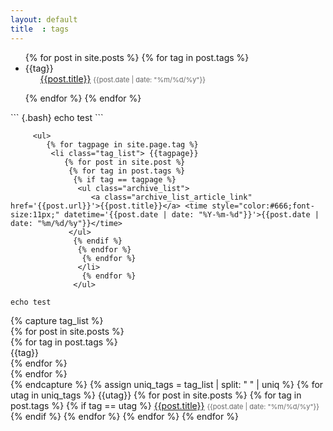```yaml
---
layout: default
title  : tags
---
```

<ul>
{% for post in site.posts %} {% for tag in post.tags %}
<li class="tag_list">
{{tag}}
<ul class="archive_list">
          <a class="archive_list_article_link" href='{{post.url}}'>{{post.title}}</a> <time style="color:#666;font-size:11px;" datetime='{{post.date | date: "%Y-%m-%d"}}'>{{post.date | date: "%m/%d/%y"}}</time>
          </ul>
        </li>

{% endfor %} {% endfor %}
</ul>
``` {.bash}
echo test
```

         <ul>
            {% for tagpage in site.page.tag %}
             <li class="tag_list"> {{tagpage}}
                {% for post in site.post %}
                 {% for tag in post.tags %}
                  {% if tag == tagpage %}
                   <ul class="archive_list">
                      <a class="archive_list_article_link" href='{{post.url}}'>{{post.title}}</a> <time style="color:#666;font-size:11px;" datetime='{{post.date | date: "%Y-%m-%d"}}'>{{post.date | date: "%m/%d/%y"}}</time>
                 </ul>
                  {% endif %}
                   {% endfor %}
                    {% endfor %}
                   </li>
                    {% endfor %}
                  </ul>

``` {.bash}
echo test
```

{% capture tag\_list %}\
{% for post in site.posts %}\
{% for tag in post.tags %}\
{{tag}}\
{% endfor %}\
{% endfor %}\
{% endcapture %} {% assign uniq\_tags = tag\_list | split: " " | uniq %} {% for utag in uniq\_tags %} {{utag}} {% for post in site.posts %} {% for tag in post.tags %} {% if tag == utag %} <a class="archive_list_article_link" href='{{post.url}}'>{{post.title}}</a> <time style="color:#666;font-size:11px;" datetime='{{post.date | date: "%Y-%m-%d"}}'>{{post.date | date: "%m/%d/%y"}}</time> {% endif %} {% endfor %} {% endfor %} {% endfor %}
